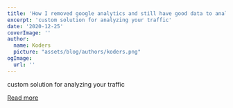 ```yaml
---
title: 'How I removed google analytics and still have good data to analyze'
excerpt: 'custom solution for analyzing your traffic'
date: '2020-12-25'
coverImage: ''
author:
  name: Koders
  picture: "assets/blog/authors/koders.png"
ogImage:
  url: ''
---
```


custom solution for analyzing your traffic

[Read more](https://dev.to/bias/how-i-removed-google-analytics-and-still-have-good-data-to-analyze-1c50)
